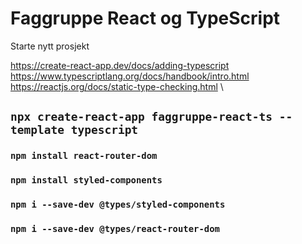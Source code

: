 # Faggruppe React og TypeScript

Starte nytt prosjekt

https://create-react-app.dev/docs/adding-typescript \
https://www.typescriptlang.org/docs/handbook/intro.html \
https://reactjs.org/docs/static-type-checking.html \

## `npx create-react-app faggruppe-react-ts --template typescript`

### `npm install react-router-dom`
### `npm install styled-components`

### `npm i --save-dev @types/styled-components`
### `npm i --save-dev @types/react-router-dom`
